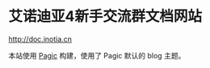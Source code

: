 # 艾诺迪亚4新手交流群文档网站

http://doc.inotia.cn

本站使用 [Pagic](https://github.com/xcatliu/pagic) 构建，使用了 Pagic 默认的 blog 主题。
